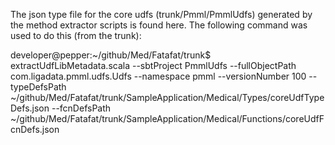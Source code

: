 The json type file for the core udfs (trunk/Pmml/PmmlUdfs) generated by the method extractor scripts is found here.
The following command was used to do this (from the trunk):

developer@pepper:~/github/Med/Fatafat/trunk$ extractUdfLibMetadata.scala  --sbtProject PmmlUdfs --fullObjectPath com.ligadata.pmml.udfs.Udfs --namespace pmml --versionNumber 100 --typeDefsPath ~/github/Med/Fatafat/trunk/SampleApplication/Medical/Types/coreUdfTypeDefs.json --fcnDefsPath ~/github/Med/Fatafat/trunk/SampleApplication/Medical/Functions/coreUdfFcnDefs.json

